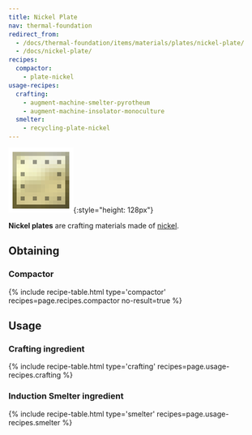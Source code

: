 ```yaml
---
title: Nickel Plate
nav: thermal-foundation
redirect_from:
  - /docs/thermal-foundation/items/materials/plates/nickel-plate/
  - /docs/nickel-plate/
recipes:
  compactor:
    - plate-nickel
usage-recipes:
  crafting:
    - augment-machine-smelter-pyrotheum
    - augment-machine-insolator-monoculture
  smelter:
    - recycling-plate-nickel
---
```


![Nickel plate](/assets/images/thermal-foundation/plate-nickel.png){:style="height: 128px"}


**Nickel plates** are crafting materials made of [nickel](/docs/thermal-foundation/nickel-ingot/).


Obtaining
---------

### Compactor
{% include recipe-table.html type='compactor' recipes=page.recipes.compactor no-result=true %}


Usage
-----

### Crafting ingredient
{% include recipe-table.html type='crafting' recipes=page.usage-recipes.crafting %}

### Induction Smelter ingredient
{% include recipe-table.html type='smelter' recipes=page.usage-recipes.smelter %}
